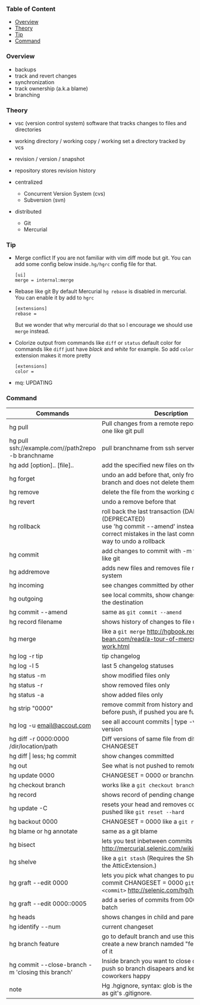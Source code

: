 ### Table of Content
- [Overview](#overview)
- [Theory](#theory)
- [Tip](#tip)
- [Command](#command)
### Overview

- backups
- track and revert changes
- synchronization
- track ownership (a.k.a blame)
- branching

### Theory

- vsc (version control system)
	software that tracks changes to files and directories

- working directory / working copy / working set
	a directory tracked by vcs

- revision / version / snapshot

- repository
	stores revision history


+ centralized

	- Concurrent Version System (cvs)
	- Subversion (svn)

+ distributed

	- Git
	- Mercurial

### Tip

- Merge conflict
  If you are not familiar with vim diff mode but git. You can add some config below inside`.hg/hgrc` config file for that.
	```
	[ui]
	merge = internal:merge
	```

- Rebase like git
   By default Mercurial `hg rebase` is disabled in mercurial. You can enable it by add to `hgrc`
	 ```
	 [extensions]
	 rebase =
	 ```
	 But we wonder that why mercurial do that so I encourage we should use `merge` instead.

 - Colorize output from commands like `diff` or `status`
	 default color for commands like `diff` just have *black* and *white* for example. So add `color` extension makes it more pretty
	 ```
	 [extensions]
	 color =
	 ```

 - mq: UPDATING

### Command

Commands | Description
-------- | -----------
hg pull | Pull changes from a remote repository to a local one like git pull
hg pull ssh://example.com//path2repo -b branchname | pull branchname from ssh server
hg add [option].. [file].. | add the specified new files on the next commit
hg forget | undo an add before that, only from current branch and does not delete them
hg remove | delete the file from the working directory
hg revert | undo a remove before that
hg rollback | roll back the last transaction (DANGEROUS) (DEPRECATED) <br> use 'hg commit --amend' instead of rollback to correct mistakes in the last commit. There is no way to undo a rollback
hg commit | add changes to commit with -m for message just like git
hg addremove | adds new files and removes file not in your file system
hg incoming | see changes committed by others
hg outgoing | see local commits, show changesets not found in the destination
hg commit --amend | same as ```git commit --amend```
hg record filename | shows history of changes to file uses extension
hg merge | like a ```git merge``` http://hgbook.red-bean.com/read/a-tour-of-mercurial-merging-work.html
hg log -r tip | tip changelog
hg log -l 5 | last 5 changelog statuses
hg status -m | show modified files only
hg status -r | show removed files only
hg status -a | show added files only
hg strip "0000" | remove commit from history and delete changes before push, if pushed you are fucked
hg log -u email@accout.com | see all account commits &#124; type -v for a verbose version
hg diff -r 0000:0000 /dir/location/path | Diff versions of same file from different CHANGESET
hg diff &#124; less; hg commit | show changes committed
hg out | See what is not pushed to remote branch
hg update 0000 | CHANGESET = 0000 or branchname
hg checkout branch | works like a ```git checkout branch```
hg record | shows record of pending changes
hg update -C | resets your head and removes commits not pushed like ```git reset --hard```
hg backout 0000 | CHANGESET = 0000 like a ```git revert tag/hash```
hg blame or hg annotate | same as a git blame
hg bisect | lets you test inbetween commits to find bugs http://mercurial.selenic.com/wiki/BisectExtension
hg shelve | like a ```git stash``` (Requires the ShelveExtension or the AtticExtension.)
hg graft --edit 0000 | lets you pick what changes to push to default or commit CHANGESET = 0000 ```git cherry-pick <commit>``` http://selenic.com/hg/help/graft
hg graft --edit 0000::0005 | add a series of commits from 0000 to 0005 as a batch
hg heads | shows changes in child and parent branches
hg identify --num | current changeset
hg branch feature | go to default branch and use this command to create a new branch namded "feature" based off of it
hg commit --close-branch -m 'closing this branch' | Inside branch you want to close commit this and push so branch disapears and keeps your coworkers happy
note | Hg .hgignore, syntax: glob is the same behaviour as git's .gitignore.
